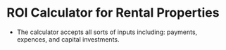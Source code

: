 # ROI Calculator for Rental Properties

- The calculator accepts all sorts of inputs including: payments, expences, and capital investments.